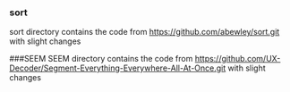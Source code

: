 

### sort
sort directory contains the code from https://github.com/abewley/sort.git with slight changes

###SEEM
SEEM directory contains the code from https://github.com/UX-Decoder/Segment-Everything-Everywhere-All-At-Once.git with slight changes